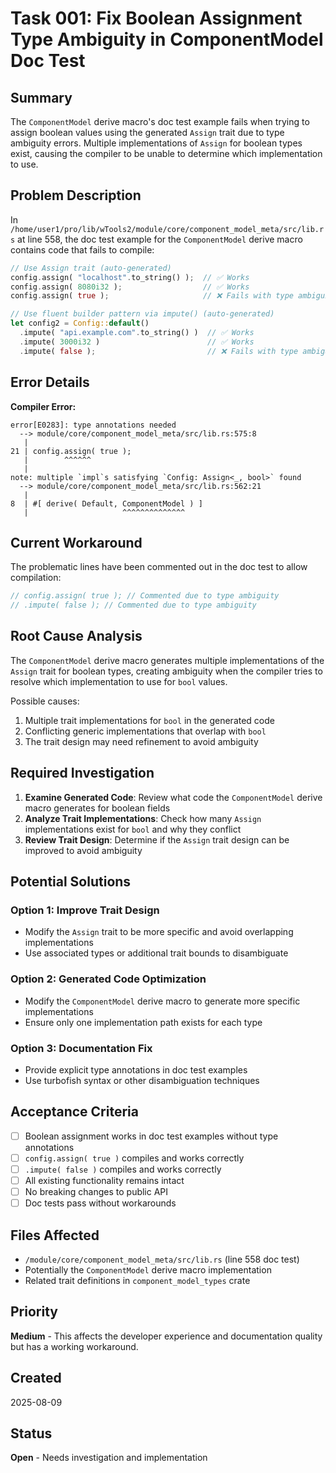 # Task 001: Fix Boolean Assignment Type Ambiguity in ComponentModel Doc Test

## Summary

The `ComponentModel` derive macro's doc test example fails when trying to assign boolean values using the generated `Assign` trait due to type ambiguity errors. Multiple implementations of `Assign` for boolean types exist, causing the compiler to be unable to determine which implementation to use.

## Problem Description

In `/home/user1/pro/lib/wTools2/module/core/component_model_meta/src/lib.rs` at line 558, the doc test example for the `ComponentModel` derive macro contains code that fails to compile:

```rust
// Use Assign trait (auto-generated)
config.assign( "localhost".to_string() );  // ✅ Works
config.assign( 8080i32 );                  // ✅ Works  
config.assign( true );                     // ❌ Fails with type ambiguity

// Use fluent builder pattern via impute() (auto-generated)
let config2 = Config::default()
  .impute( "api.example.com".to_string() )  // ✅ Works
  .impute( 3000i32 )                        // ✅ Works
  .impute( false );                         // ❌ Fails with type ambiguity
```

## Error Details

**Compiler Error:**
```
error[E0283]: type annotations needed
  --> module/core/component_model_meta/src/lib.rs:575:8
   |
21 | config.assign( true );
   |        ^^^^^^
   |
note: multiple `impl`s satisfying `Config: Assign<_, bool>` found
  --> module/core/component_model_meta/src/lib.rs:562:21
   |
8  | #[ derive( Default, ComponentModel ) ]
   |                     ^^^^^^^^^^^^^^
```

## Current Workaround

The problematic lines have been commented out in the doc test to allow compilation:

```rust
// config.assign( true ); // Commented due to type ambiguity
// .impute( false ); // Commented due to type ambiguity
```

## Root Cause Analysis

The `ComponentModel` derive macro generates multiple implementations of the `Assign` trait for boolean types, creating ambiguity when the compiler tries to resolve which implementation to use for `bool` values.

Possible causes:
1. Multiple trait implementations for `bool` in the generated code
2. Conflicting generic implementations that overlap with `bool`
3. The trait design may need refinement to avoid ambiguity

## Required Investigation

1. **Examine Generated Code**: Review what code the `ComponentModel` derive macro generates for boolean fields
2. **Analyze Trait Implementations**: Check how many `Assign` implementations exist for `bool` and why they conflict
3. **Review Trait Design**: Determine if the `Assign` trait design can be improved to avoid ambiguity

## Potential Solutions

### Option 1: Improve Trait Design
- Modify the `Assign` trait to be more specific and avoid overlapping implementations
- Use associated types or additional trait bounds to disambiguate

### Option 2: Generated Code Optimization  
- Modify the `ComponentModel` derive macro to generate more specific implementations
- Ensure only one implementation path exists for each type

### Option 3: Documentation Fix
- Provide explicit type annotations in doc test examples
- Use turbofish syntax or other disambiguation techniques

## Acceptance Criteria

- [ ] Boolean assignment works in doc test examples without type annotations
- [ ] `config.assign( true )` compiles and works correctly  
- [ ] `.impute( false )` compiles and works correctly
- [ ] All existing functionality remains intact
- [ ] No breaking changes to public API
- [ ] Doc tests pass without workarounds

## Files Affected

- `/module/core/component_model_meta/src/lib.rs` (line 558 doc test)
- Potentially the `ComponentModel` derive macro implementation
- Related trait definitions in `component_model_types` crate

## Priority

**Medium** - This affects the developer experience and documentation quality but has a working workaround.

## Created

2025-08-09

## Status

**Open** - Needs investigation and implementation